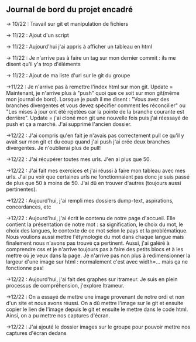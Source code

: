 ## Journal de bord du projet encadré

→ 10/22 : Travail sur git et manipulation de fichiers

→ 11/22 : Ajout d'un script

→ 11/22 : Aujourd'hui j'ai appris à afficher un tableau en html

→ 11/22 : Je n'arrive pas à faire un tag sur mon dernier commit : ils me disent qu'il y'a trop d'éléments

→ 11/22 : Ajout de ma liste d'url sur le git du groupe

→11/22 : Je n'arrive pas à remettre l'index html sur mon git. 
Update = Maintenant, je n'arrive plus à "push" quoi que ce soit sur mon git(même mon journal de bord). Lorsque je push il me disent : "Vous avez des branches divergentes et vous devez spécifier comment les réconcilier" ou "Les mises à jour ont été rejetées car la pointe de la branche courante est derrière".
Update = j'ai cloné mon git une nouvelle fois puis j'ai réessayé de push et ça a marché. J'ai supprimé l'ancien dossier.

→12/22 : J'ai compris qu'en fait je n'avais pas correctement pull ce qu'il y avait sur mon git et du coup quand j'ai push j'ai crée deux branches divergentes. Je n'oublierai plus de pull!

→12/22 : J'ai récupérer toutes mes urls. J'en ai plus que 50.

→12/22 : J'ai fait mes exercices et j'ai réussi à faire mon tableau avec mes urls. J'ai pu voir que certaines urls ne fonctionnaient pas donc je suis passé de plus que 50 à moins de 50. J'ai dû en trouver d'autres (toujours aussi pertinentes).

→12/22 : Aujourd'hui, j'ai rempli mes dossiers dump-text, aspirations, concordances, etc

→12/22 : Aujourd'hui, j'ai écrit le contenu de notre page d'accueil. Elle contient la présentation de notre mot : sa signification, le choix du mot, le choix des langues, le contexte de ce mot selon le pays et la problématique. Nous voulions aussi mettre l'étymologie du mot dans chaque langue mais finalement nous n'avons pas trouvé ça pertinent. Aussi, j'ai galéré à comprendre css et je n'arrive toujours pas à faire des petits blocs et à les mettre où je veux dans la page. Je n'arrive pas non plus à redimensionner la largeur d'une image sur html : normalement c'est avec width=... mais ça ne fonctionne pas!

→12/22 : Aujourd'hui, j'ai fait des graphes sur itrameur. Je suis en plein processus de compréhension, j'explore Itrameur.

→12/22 : On a essayé de mettre une image provenant de notre ordi et non d'un site et nous avons réussi. On a dû mettre l'image sur le git et ensuite copier le lien de l'image depuis le git et ensuite le mettre dans le code html. Ainsi, on a pu mettre nos captures d'écran.
 
→12/22 : J'ai ajouté le dossier images sur le groupe pour pouvoir mettre nos captures d'écran dedans
